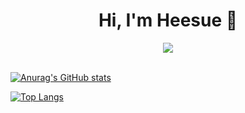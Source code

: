 <div align="center">
  <h1>Hi, I'm Heesue 👋</h3>
    <a href="https://hits.seeyoufarm.com"><img src="https://hits.seeyoufarm.com/api/count/incr/badge.svg?url=https%3A%2F%2Fgithub.com%2Fkang-heesue&count_bg=%23C07CFF&title_bg=%23909090&icon=github.svg&icon_color=%23F5F5F5&title=hits&edge_flat=false"/></a>
</div>

<br/>

[![Anurag's GitHub stats](https://github-readme-stats.vercel.app/api?username=kang-heesue)](https://github.com/anuraghazra/github-readme-stats)

[![Top Langs](https://github-readme-stats.vercel.app/api/top-langs/?username=kang-heesue&layout=compact)](https://github.com/anuraghazra/github-readme-stats)

